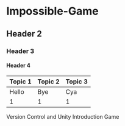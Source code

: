 # Impossible-Game
## Header 2
### Header 3
#### Header 4
| Topic 1 | Topic 2 | Topic 3 |
|---------|---------|---------|
| Hello | Bye | Cya |
| 1 | 1 | 1 |



 Version Control and Unity Introduction Game

